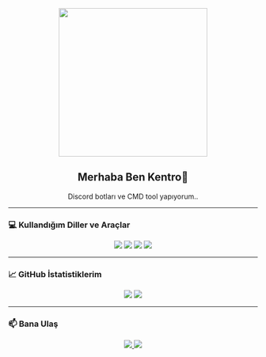 
<div align="center">
  <img src="https://media.tenor.com/1Z9qRAN3o48AAAAd/code-coding.gif" width="300px">
  <h2>Merhaba Ben Kentro👋</h2>
  <p>Discord botları ve CMD tool yapıyorum..</p>
</div>

---

### 💻 Kullandığım Diller ve Araçlar
<div align="center">
  <img src="https://img.shields.io/badge/JavaScript-%23323330.svg?style=for-the-badge&logo=javascript&logoColor=%23F7DF1E">
  <img src="https://img.shields.io/badge/Node.js-339933?style=for-the-badge&logo=nodedotjs&logoColor=white">
  <img src="https://img.shields.io/badge/Python-14354C?style=for-the-badge&logo=python&logoColor=white">
  <img src="https://img.shields.io/badge/Discord.js-5865F2?style=for-the-badge&logo=discord&logoColor=white">
</div>

---

### 📈 GitHub İstatistiklerim
<div align="center">
  <img src="https://github-readme-stats.vercel.app/api?username=kentrocumdev&show_icons=true&theme=tokyonight" />
  <img src="https://github-readme-stats.vercel.app/api/top-langs/?username=kentrocumdev&layout=compact&theme=tokyonight" />
</div>

---

### 📫 Bana Ulaş
<div align="center">
  <a href="https://discord.com/users/692466311393181696">
    <img src="https://img.shields.io/badge/Discord Profilim-5865F2?style=for-the-badge&logo=discord&logoColor=white" />
  </a>
  <a href="https://discord.gg/xGYfvwzYeA">
    <img src="https://img.shields.io/badge/Discord Sunucusu-5865F2?style=for-the-badge&logo=discord&logoColor=white" />
  </a>
</div>
